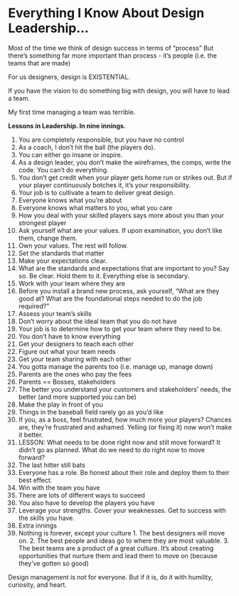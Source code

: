 # Everything I Know About Design Leadership...
Most of the time we think of design success in terms of “process”
But there’s something far more important than process - it’s people (i.e. the teams that are made)

For us designers, design is EXISTENTIAL.

If you have the vision to do something big with design, you will have to lead a team.

My first time managing a team was terrible.

**Lessons in Leadership. In nine innings.**

1. You are completely responsible, but you have no control
  1. As a coach, I don’t hit the ball (the players do).
  2. You can either go insane or inspire.
  3. As a design leader, you don’t make the wireframes, the comps, write the code. You can’t do everything. 
  4. You don’t get credit when your player gets home run or strikes out. But if your player continuously botches it, it’s your responsibility.
  5. Your job is to cultivate a team to deliver great design.
2. Everyone knows what you’re about
  1. Everyone knows what matters to you, what you care
  2. How you deal with your skilled players says more about you than your strongest player
  3. Ask yourself what are your values. If upon examination, you don’t like them, change them. 
  4. Own your values. The rest will follow.
3. Set the standards that matter
  1. Make your expectations clear.
  2. What are the standards and expectations that are important to you? Say so. Be clear. Hold them to it. Everything else is secondary.
4. Work with your team where they are
  1. Before you install a brand new process, ask yourself, “What are they good at? What are the foundational steps needed to do the job required?”
  2. Assess your team’s skills
  3. Don’t worry about the ideal team that you do not have
  4. Your job is to determine how to get your team where they need to be.
5. You don’t have to know everything
  1. Get your designers to teach each other
  2. Figure out what your team needs
  3. Get your team sharing with each other
6. You gotta manage the parents too (i.e. manage up, manage down)
  1. Parents are the ones who pay the fees
  2. Parents == Bosses, stakeholders
  3. The better you understand your customers and stakeholders’ needs, the better (and more supported you can be)
7. Make the play in front of you
  1. Things in the baseball field rarely go as you’d like
  2. If you, as a boss, feel frustrated, how much more your players? Chances are, they’re frustrated and ashamed. Yelling (or fixing it) now won’t make it better.
  3. LESSON: What needs to be done right now and still move forward? It didn’t go as planned. What do we need to do right now to move forward?
8. The last hitter still bats
  1. Everyone has a role. Be honest about their role and deploy them to their best effect.
9. Win with the team you have
  1. There are lots of different ways to succeed
  2. You also have to develop the players you have
  3. Leverage your strengths. Cover your weaknesses. Get to success with the skills you have.
10. Extra innings
  1. Nothing is forever, except your culture
    1. The best designers will move on.
    2. The best people and ideas go to where they are most valuable.
    3. The best teams are a product of a great culture. It’s about creating opportunities that nurture them and lead them to move on (because they’ve gotten so good)

Design management is not for everyone. But if it is, do it with humility, curiosity, and heart.

